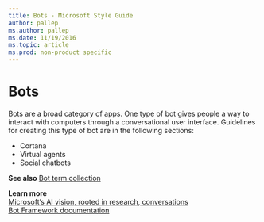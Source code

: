 ```yaml
---
title: Bots - Microsoft Style Guide
author: pallep
ms.author: pallep
ms.date: 11/19/2016
ms.topic: article
ms.prod: non-product specific
---
```


# Bots

Bots are a broad category of apps. One type of bot gives people a way to interact with computers through a conversational user interface. Guidelines for creating this type of bot are in the following sections: 

- Cortana 
- Virtual agents 
- Social chatbots

**See also** [Bot term collection](/style-guide/a-z-word-list-term-collections/b/bot-terms.md)

**Learn more**   
[Microsoft’s AI vision, rooted in research, conversations](https://news.microsoft.com/features/microsofts-ai-vision-rooted-in-research-conversations/#yAYKtrYjvRHKCYmc.97)  
[Bot Framework documentation](https://docs.microsoft.com/en-us/bot-framework/)  
